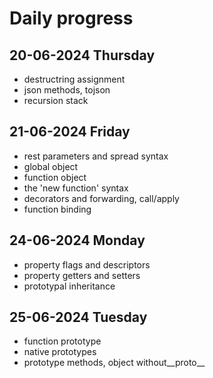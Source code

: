 # Daily progress

## 20-06-2024 Thursday
- destructring assignment
- json methods, tojson
- recursion stack

## 21-06-2024 Friday
- rest parameters and spread syntax
- global object
- function object
- the 'new function' syntax
- decorators and forwarding, call/apply
- function binding

## 24-06-2024 Monday
- property flags and descriptors
- property getters and setters
- prototypal inheritance

## 25-06-2024 Tuesday
- function prototype
- native prototypes
- prototype methods, object without__proto__
